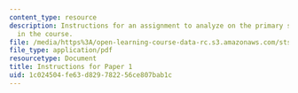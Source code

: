 ```yaml
---
content_type: resource
description: Instructions for an assignment to analyze on the primary sources covered
  in the course.
file: /media/https%3A/open-learning-course-data-rc.s3.amazonaws.com/sts-002-toward-the-scientific-revolution-fall-2003/1c024504fe63d829782256ce807bab1c_assignments.pdf
file_type: application/pdf
resourcetype: Document
title: Instructions for Paper 1
uid: 1c024504-fe63-d829-7822-56ce807bab1c
---
```

